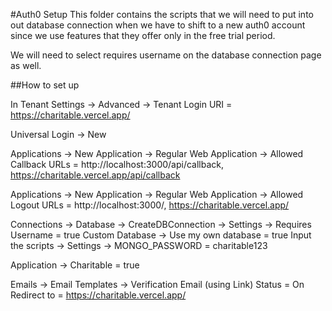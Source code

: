 #Auth0 Setup
This folder contains the scripts that we will need to put into out database connection when we have to shift to a new auth0 account since we use features that they offer only in the free trial period. 

We will need to select requires username on the database connection page as well. 

##How to set up

In Tenant Settings -> Advanced -> Tenant Login URI = https://charitable.vercel.app/

Universal Login -> New

Applications -> New Application -> Regular Web Application -> Allowed Callback URLs = http://localhost:3000/api/callback, https://charitable.vercel.app/api/callback

Applications -> New Application -> Regular Web Application -> Allowed Logout URLs = http://localhost:3000/, https://charitable.vercel.app/

Connections -> Database -> CreateDBConnection -> 
Settings -> Requires Username = true
Custom Database -> Use my own database = true 
Input the scripts
-> Settings -> MONGO_PASSWORD = charitable123

Application -> Charitable = true

Emails -> Email Templates -> Verification Email (using Link) 
Status = On 
Redirect to = https://charitable.vercel.app/

